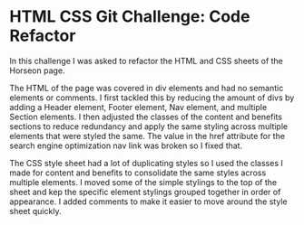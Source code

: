 #  HTML CSS Git Challenge: Code Refactor

In this challenge I was asked to refactor the HTML and CSS sheets of the Horseon page.

The HTML of the page was covered in div elements and had no semantic elements or comments. I first tackled this by reducing the amount of divs by adding a Header element, Footer element, Nav element, and multiple Section elements. I then adjusted the classes of the content and benefits sections to reduce redundancy and apply the same styling across multiple elements that were styled the same.
The value in the href attribute for the search engine optimization nav link was broken so I fixed that.

The CSS style sheet had a lot of duplicating styles so I used the classes I made for content and benefits to consolidate the same styles across multiple elements. I moved some of the simple stylings to the top of the sheet and kep the specific element stylings grouped together in order of appearance. I added comments to make it easier to move around the style sheet quickly.
